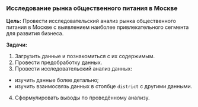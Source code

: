 ### Исследование рынка общественного питания в Москве
**Цель:** Провести исследовательский анализ рынка общественного питания в Москве с выявлением наиболее привлекательного сегмента для развития бизнеса.
    
**Задачи:** 
1. Загрузить данные и познакомиться с их содержимым.
2. Провести предобработку данных.
3. Провести исследовательский анализ данных:
- изучить данные более детально;
- изучить взаимосвязь данных в столбце `district` с другими данными.
4. Сформулировать выводы по проведённому анализу.
